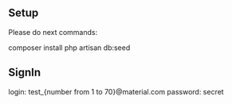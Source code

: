 ## Setup
Please do next commands:

composer install
php artisan db:seed

## SignIn
login: test_{number from 1 to 70}@material.com
password: secret
